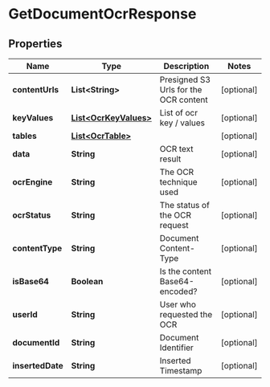 

# GetDocumentOcrResponse


## Properties

| Name | Type | Description | Notes |
|------------ | ------------- | ------------- | -------------|
|**contentUrls** | **List&lt;String&gt;** | Presigned S3 Urls for the OCR content |  [optional] |
|**keyValues** | [**List&lt;OcrKeyValues&gt;**](OcrKeyValues.md) | List of ocr key / values |  [optional] |
|**tables** | [**List&lt;OcrTable&gt;**](OcrTable.md) |  |  [optional] |
|**data** | **String** | OCR text result |  [optional] |
|**ocrEngine** | **String** | The OCR technique used |  [optional] |
|**ocrStatus** | **String** | The status of the OCR request |  [optional] |
|**contentType** | **String** | Document Content-Type |  [optional] |
|**isBase64** | **Boolean** | Is the content Base64-encoded? |  [optional] |
|**userId** | **String** | User who requested the OCR |  [optional] |
|**documentId** | **String** | Document Identifier |  [optional] |
|**insertedDate** | **String** | Inserted Timestamp |  [optional] |



